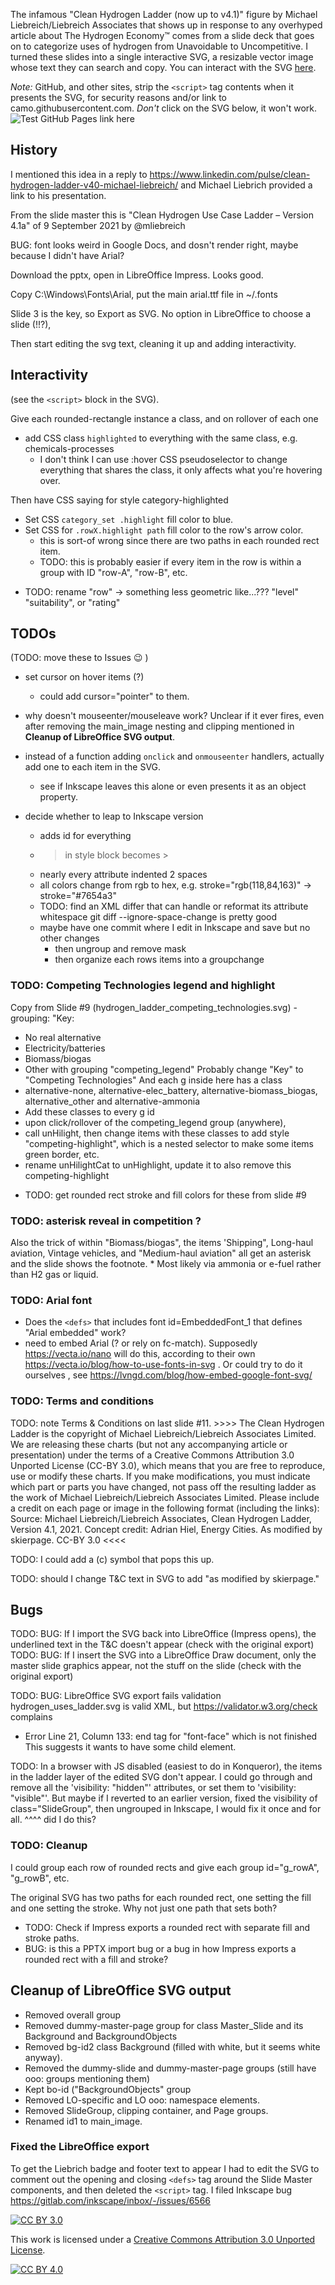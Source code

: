 The infamous "Clean Hydrogen Ladder (now up to v4.1)" figure by Michael Liebreich/Liebreich Associates
that shows up in response to any overhyped article about The Hydrogen Economy™
comes from a slide deck that goes on to categorize uses of hydrogen from Unavoidable to Uncompetitive.
I turned these slides into a single interactive SVG, a resizable vector image whose text they can search and copy.
You can interact with the SVG [here](https://skierpage.github.io/hydrogen_ladder_svg/hydrogen_uses_ladder.svg).

*Note:* GitHub, and other sites, strip the `<script>` tag contents when it presents the SVG, for security reasons and/or link to camo.githubusercontent.com. *Don't* click on the SVG below, it won't work.
![Test GitHub Pages link here](https://skierpage.github.io/hydrogen_ladder_svg/hydrogen_uses_ladder.svg)

## History
I mentioned this idea in a reply to https://www.linkedin.com/pulse/clean-hydrogen-ladder-v40-michael-liebreich/
and Michael Liebrich provided a link to his presentation.

From the slide master this is "Clean Hydrogen Use Case Ladder – Version 4.1a" of 9 September 2021 by @mliebreich

BUG: font looks weird in Google Docs, and dosn't render right, maybe because I didn't have Arial?

Download the pptx, open in LibreOffice Impress. Looks good.

Copy C:\Windows\Fonts\Arial, put the main arial.ttf file in ~/.fonts

Slide 3 is the key, so Export as SVG. No option in LibreOffice to choose a slide (!!?),

Then start editing the svg text, cleaning it up and adding interactivity.

## Interactivity

(see the `<script>` block in the SVG).

Give each rounded-rectangle instance a class, and on rollover of each one
* add CSS class `highlighted` to everything with the same class, e.g. chemicals-processes
  - I don't think I can use :hover CSS pseudoselector to change everything that shares the class,
it only affects what you're hovering over.

Then have CSS saying for style category-highlighted
* Set CSS `category_set .highlight` fill color to blue.
* Set CSS for `.rowX.highlight path` fill color to the row's arrow color.
  - this is sort-of wrong since there are two paths in each rounded rect item.
  - TODO: this is probably easier if every item in the row is within a group with ID "row-A", "row-B", etc.
- TODO: rename "row" -> something less geometric like...??? "level" "suitability", or "rating"


## TODOs
(TODO: move these to Issues :wink: )

- set cursor on hover items (?)
  - could add cursor="pointer" to them.

- why doesn't mouseenter/mouseleave work? Unclear if it ever fires, even after removing the main_image nesting and clipping mentioned in **Cleanup of LibreOffice SVG output**.
- instead of a function adding `onclick` and `onmouseenter` handlers, actually add one to each item in the SVG.
  - see if Inkscape leaves this alone or even presents it as an object property.

- decide whether to leap to Inkscape version
	* adds id for everything
	* > in style block becomes &gt;
	* nearly every attribute indented 2 spaces
    * all colors change from rgb to hex, e.g.  stroke="rgb(118,84,163)" ->   stroke="#7654a3"
  - TODO: find an XML differ that can handle or reformat its attribute whitespace
    git diff --ignore-space-change is pretty good
  - maybe have one commit where I edit in Inkscape and save but no other changes
    - then ungroup and remove mask
    - then organize each rows items into a groupchange

### TODO: Competing Technologies legend and highlight
Copy from Slide #9 (hydrogen_ladder_competing_technologies.svg) - grouping:
"Key:
* No real alternative
* Electricity/batteries
* Biomass/biogas
* Other
with grouping "competing_legend"
Probably change "Key" to "Competing Technologies"
And each g inside here has a class
* alternative-none, alternative-elec_battery, alternative-biomass_biogas, alternative_other and alternative-ammonia
* Add these classes to every g id
* upon click/rollover of the competing_legend group (anywhere),
 * call unHilight, then change items with these classes to add style "competing-highlight", which is a nested selector to make some items green border, etc.
* rename unHilightCat to unHighlight, update it to also remove this competing-highlight

- TODO: get rounded rect stroke and fill colors for these from slide #9

### TODO: asterisk reveal in competition ?
Also the trick of within "Biomass/biogas", the items 'Shipping", Long-haul aviation, Vintage vehicles, and "Medium-haul aviation" all get an asterisk and the slide shows the footnote.
     * Most likely via ammonia or e-fuel rather than H2 gas or liquid.

### TODO: Arial font
- Does the `<defs>` that includes font id=EmbeddedFont_1 that defines "Arial embedded" work?
- need to embed Arial (? or rely on fc-match). Supposedly https://vecta.io/nano will do this, according to their own https://vecta.io/blog/how-to-use-fonts-in-svg . Or could try to do it ourselves , see https://lvngd.com/blog/how-embed-google-font-svg/


### TODO: Terms and conditions
TODO: note Terms & Conditions on last slide #11.
	>>>>
	The Clean Hydrogen Ladder is the copyright of Michael Liebreich/Liebreich Associates Limited. We are releasing these charts (but not any accompanying article or presentation) under the terms of a Creative Commons Attribution 3.0 Unported License (CC-BY 3.0), which means that you are free to reproduce, use or modify these charts. If you make modifications, you must indicate which part or parts you have changed, not pass off the resulting ladder as the work of Michael Liebreich/Liebreich Associates Limited. Please include a credit on each page or image in the following format (including the links):
		Source: Michael Liebreich/Liebreich Associates, Clean Hydrogen Ladder, Version 4.1, 2021.
Concept credit: Adrian Hiel, Energy Cities. As modified by skierpage. CC-BY 3.0
	<<<<

TODO: I could add a (c) symbol that pops this up.

TODO: should I change T&C text in SVG to add "as modified by skierpage."

## Bugs
TODO: BUG: If I import the SVG back into LibreOffice (Impress opens), the underlined text in the T&C doesn't appear (check with the original export)
TODO: BUG: If I insert the SVG into a LibreOffice Draw document, only the master slide graphics appear, not the stuff on the slide (check with the original export)

TODO: BUG: LibreOffice SVG export fails validation
hydrogen_uses_ladder.svg is valid XML, but 
https://validator.w3.org/check complains

*  Error Line 21, Column 133: end tag for "font-face" which is not finished 
   <font-face font-family="Arial embedded" units-per-em="2048" font-weight="normal" font-style="normal" ascent="1852" descent="423"/>
This suggests it wants to have some child element.

TODO: In a browser with JS disabled (easiest to do in Konqueror), the items in the ladder layer of the edited SVG don't appear. I could go through and remove all the 'visibility: "hidden"' attributes, or set them to 'visibility: "visible"'. But maybe if I reverted to an earlier version, fixed the visibility of class="SlideGroup", then ungrouped in Inkscape, I would fix it once and for all. 
^^^^ did I do this?

### TODO: Cleanup

I could group each row of rounded rects and give each group id="g_rowA", "g_rowB", etc.

The original SVG has two paths for each rounded rect, one setting the fill and one setting the stroke. Why not just one path that sets both?
- TODO: Check if Impress exports a rounded rect with separate fill and stroke paths.
- BUG: is this a PPTX import bug or a bug in how Impress exports a rounded rect with a fill and stroke?


## Cleanup of LibreOffice SVG output
- Removed overall group
- Removed dummy-master-page group for class Master_Slide and its Background and BackgroundObjects
- Removed bg-id2 class Background (filled with white, but it seems white anyway).
- Removed the dummy-slide and dummy-master-page groups (still have ooo: groups mentioning them)
- Kept bo-id ("BackgroundObjects" group
- Removed LO-specific <defs> and LO ooo: namespace elements.
- Removed SlideGroup, clipping container, and Page groups.
- Renamed id1 to main_image.
    
### Fixed the LibreOffice export
To get the Liebrich badge and footer text to appear I had to edit the SVG to comment out the opening and closing `<defs>` tag around the Slide Master components, and then deleted the `<script>` tag.
I filed Inkscape bug https://gitlab.com/inkscape/inbox/-/issues/6566

[![CC BY 3.0][cc-by-shield]][cc-by]

This work is licensed under a
[Creative Commons Attribution 3.0 Unported License][cc-by].

[![CC BY 4.0][cc-by-image]][cc-by]

[cc-by]: http://creativecommons.org/licenses/by/3.0/
[cc-by-image]: https://i.creativecommons.org/l/by/3.0/88x31.png
[cc-by-shield]: https://img.shields.io/badge/License-CC%20BY%203.0-lightgrey.svg
